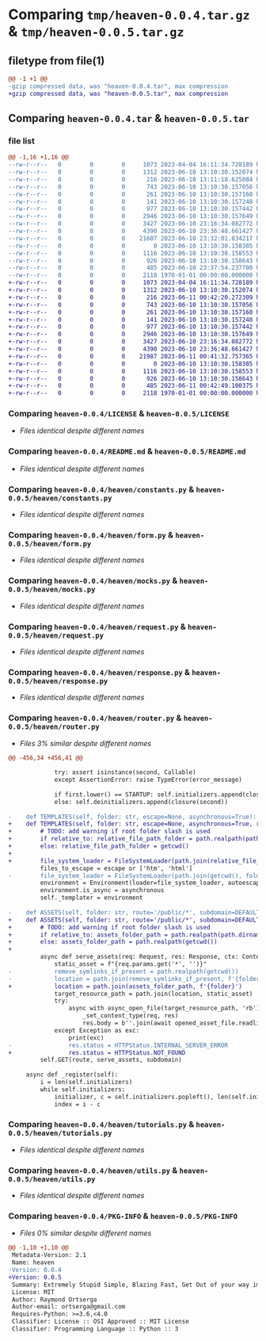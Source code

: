 # Comparing `tmp/heaven-0.0.4.tar.gz` & `tmp/heaven-0.0.5.tar.gz`

## filetype from file(1)

```diff
@@ -1 +1 @@
-gzip compressed data, was "heaven-0.0.4.tar", max compression
+gzip compressed data, was "heaven-0.0.5.tar", max compression
```

## Comparing `heaven-0.0.4.tar` & `heaven-0.0.5.tar`

### file list

```diff
@@ -1,16 +1,16 @@
--rw-r--r--   0        0        0     1073 2023-04-04 16:11:34.728189 heaven-0.0.4/LICENSE
--rw-r--r--   0        0        0     1312 2023-06-10 13:10:30.152074 heaven-0.0.4/README.md
--rw-r--r--   0        0        0      216 2023-06-10 13:11:18.625084 heaven-0.0.4/heaven/__init__.py
--rw-r--r--   0        0        0      743 2023-06-10 13:10:30.157056 heaven-0.0.4/heaven/constants.py
--rw-r--r--   0        0        0      261 2023-06-10 13:10:30.157160 heaven-0.0.4/heaven/context.py
--rw-r--r--   0        0        0      141 2023-06-10 13:10:30.157248 heaven-0.0.4/heaven/errors.py
--rw-r--r--   0        0        0      977 2023-06-10 13:10:30.157442 heaven-0.0.4/heaven/form.py
--rw-r--r--   0        0        0     2946 2023-06-10 13:10:30.157649 heaven-0.0.4/heaven/mocks.py
--rw-r--r--   0        0        0     3427 2023-06-10 23:16:34.082772 heaven-0.0.4/heaven/request.py
--rw-r--r--   0        0        0     4390 2023-06-10 23:36:48.661427 heaven-0.0.4/heaven/response.py
--rw-r--r--   0        0        0    21607 2023-06-10 23:32:01.834217 heaven-0.0.4/heaven/router.py
--rw-r--r--   0        0        0        0 2023-06-10 13:10:30.158385 heaven-0.0.4/heaven/server.py
--rw-r--r--   0        0        0     1116 2023-06-10 13:10:30.158553 heaven-0.0.4/heaven/tutorials.py
--rw-r--r--   0        0        0      926 2023-06-10 13:10:30.158643 heaven-0.0.4/heaven/utils.py
--rw-r--r--   0        0        0      485 2023-06-10 23:37:54.237700 heaven-0.0.4/pyproject.toml
--rw-r--r--   0        0        0     2118 1970-01-01 00:00:00.000000 heaven-0.0.4/PKG-INFO
+-rw-r--r--   0        0        0     1073 2023-04-04 16:11:34.728189 heaven-0.0.5/LICENSE
+-rw-r--r--   0        0        0     1312 2023-06-10 13:10:30.152074 heaven-0.0.5/README.md
+-rw-r--r--   0        0        0      216 2023-06-11 00:42:20.272309 heaven-0.0.5/heaven/__init__.py
+-rw-r--r--   0        0        0      743 2023-06-10 13:10:30.157056 heaven-0.0.5/heaven/constants.py
+-rw-r--r--   0        0        0      261 2023-06-10 13:10:30.157160 heaven-0.0.5/heaven/context.py
+-rw-r--r--   0        0        0      141 2023-06-10 13:10:30.157248 heaven-0.0.5/heaven/errors.py
+-rw-r--r--   0        0        0      977 2023-06-10 13:10:30.157442 heaven-0.0.5/heaven/form.py
+-rw-r--r--   0        0        0     2946 2023-06-10 13:10:30.157649 heaven-0.0.5/heaven/mocks.py
+-rw-r--r--   0        0        0     3427 2023-06-10 23:16:34.082772 heaven-0.0.5/heaven/request.py
+-rw-r--r--   0        0        0     4390 2023-06-10 23:36:48.661427 heaven-0.0.5/heaven/response.py
+-rw-r--r--   0        0        0    21987 2023-06-11 00:41:32.757365 heaven-0.0.5/heaven/router.py
+-rw-r--r--   0        0        0        0 2023-06-10 13:10:30.158385 heaven-0.0.5/heaven/server.py
+-rw-r--r--   0        0        0     1116 2023-06-10 13:10:30.158553 heaven-0.0.5/heaven/tutorials.py
+-rw-r--r--   0        0        0      926 2023-06-10 13:10:30.158643 heaven-0.0.5/heaven/utils.py
+-rw-r--r--   0        0        0      485 2023-06-11 00:42:49.100375 heaven-0.0.5/pyproject.toml
+-rw-r--r--   0        0        0     2118 1970-01-01 00:00:00.000000 heaven-0.0.5/PKG-INFO
```

### Comparing `heaven-0.0.4/LICENSE` & `heaven-0.0.5/LICENSE`

 * *Files identical despite different names*

### Comparing `heaven-0.0.4/README.md` & `heaven-0.0.5/README.md`

 * *Files identical despite different names*

### Comparing `heaven-0.0.4/heaven/constants.py` & `heaven-0.0.5/heaven/constants.py`

 * *Files identical despite different names*

### Comparing `heaven-0.0.4/heaven/form.py` & `heaven-0.0.5/heaven/form.py`

 * *Files identical despite different names*

### Comparing `heaven-0.0.4/heaven/mocks.py` & `heaven-0.0.5/heaven/mocks.py`

 * *Files identical despite different names*

### Comparing `heaven-0.0.4/heaven/request.py` & `heaven-0.0.5/heaven/request.py`

 * *Files identical despite different names*

### Comparing `heaven-0.0.4/heaven/response.py` & `heaven-0.0.5/heaven/response.py`

 * *Files identical despite different names*

### Comparing `heaven-0.0.4/heaven/router.py` & `heaven-0.0.5/heaven/router.py`

 * *Files 3% similar despite different names*

```diff
@@ -456,34 +456,41 @@
 
             try: assert isinstance(second, Callable)
             except AssertionError: raise TypeError(error_message)
 
             if first.lower() == STARTUP: self.initializers.append(closure(second))
             else: self.deinitializers.append(closure(second))
 
-    def TEMPLATES(self, folder: str, escape=None, asynchronous=True):
+    def TEMPLATES(self, folder: str, escape=None, asynchronous=True, relative_to=None):
+        # TODO: add warning if root folder slash is used
+        if relative_to: relative_file_path_folder = path.realpath(path.dirname(relative_to))
+        else: relative_file_path_folder = getcwd()
+
+        file_system_loader = FileSystemLoader(path.join(relative_file_path_folder, folder))
         files_to_escape = escape or ['htm', 'html']
-        file_system_loader = FileSystemLoader(path.join(getcwd(), folder))
         environment = Environment(loader=file_system_loader, autoescape=select_autoescape(files_to_escape))
         environment.is_async = asynchronous
         self._templater = environment
 
-    def ASSETS(self, folder: str, route='/public/*', subdomain=DEFAULT):
+    def ASSETS(self, folder: str, route='/public/*', subdomain=DEFAULT, relative_to=None):
+        # TODO: add warning if root folder slash is used
+        if relative_to: assets_folder_path = path.realpath(path.dirname(relative_to))
+        else: assets_folder_path = path.realpath(getcwd())
+
         async def serve_assets(req: Request, res: Response, ctx: Context):
             static_asset = f"{req.params.get('*', '')}"
-            remove_symlinks_if_present = path.realpath(getcwd())
-            location = path.join(remove_symlinks_if_present, f'{folder}')
+            location = path.join(assets_folder_path, f'{folder}')
             target_resource_path = path.join(location, static_asset)
             try:
                 async with async_open_file(target_resource_path, 'rb') as opened_asset_file:
                     _set_content_type(req, res)
                     res.body = b''.join(await opened_asset_file.readlines())
             except Exception as exc:
                 print(exc)
-                res.status = HTTPStatus.INTERNAL_SERVER_ERROR
+                res.status = HTTPStatus.NOT_FOUND
         self.GET(route, serve_assets, subdomain)
 
     async def _register(self):
         i = len(self.initializers)
         while self.initializers:
             initializer, c = self.initializers.popleft(), len(self.initializers)
             index = i - c
```

### Comparing `heaven-0.0.4/heaven/tutorials.py` & `heaven-0.0.5/heaven/tutorials.py`

 * *Files identical despite different names*

### Comparing `heaven-0.0.4/heaven/utils.py` & `heaven-0.0.5/heaven/utils.py`

 * *Files identical despite different names*

### Comparing `heaven-0.0.4/PKG-INFO` & `heaven-0.0.5/PKG-INFO`

 * *Files 0% similar despite different names*

```diff
@@ -1,10 +1,10 @@
 Metadata-Version: 2.1
 Name: heaven
-Version: 0.0.4
+Version: 0.0.5
 Summary: Extremely Stupid Simple, Blazing Fast, Get Out of your way immediately Microframework for building Python Web Applications.
 License: MIT
 Author: Raymond Ortserga
 Author-email: ortserga@gmail.com
 Requires-Python: >=3.6,<4.0
 Classifier: License :: OSI Approved :: MIT License
 Classifier: Programming Language :: Python :: 3
```

